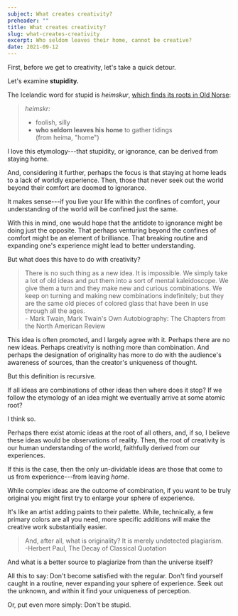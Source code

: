 ```yaml
---
subject: What creates creativity?
preheader: ""
title: What creates creativity?
slug: what-creates-creativity
excerpt: Who seldom leaves their home, cannot be creative?
date: 2021-09-12
---
```


First, before we get to creativity, let's take a quick detour.

Let's examine **stupidity.**

The Icelandic word for stupid is *heimskur*, [which finds its roots in Old Norse](https://en.wiktionary.org/wiki/heimskur#Etymology):

> *heimskr:*  
> - foolish, silly  
> - **who seldom leaves his home** to gather tidings  
> (from heima, "home")

I love this etymology---that stupidity, or ignorance, can be derived from staying home.

And, considering it further, perhaps the focus is that staying at home leads to a lack of worldly experience. Then, those that never seek out the world beyond their comfort are doomed to ignorance.

It makes sense---if you live your life within the confines of comfort, your understanding of the world will be confined just the same.

With this in mind, one would hope that the antidote to ignorance might be doing just the opposite. That perhaps venturing beyond the confines of comfort might be an element of brilliance. That breaking routine and expanding one's experience might lead to better understanding.

But what does this have to do with creativity?

> There is no such thing as a new idea. It is impossible. We simply take a lot of old ideas and put them into a sort of mental kaleidoscope. We give them a turn and they make new and curious combinations. We keep on turning and making new combinations indefinitely; but they are the same old pieces of colored glass that have been in use through all the ages.  
> \- Mark Twain, Mark Twain's Own Autobiography: The Chapters from the North American Review

This idea is often promoted, and I largely agree with it. Perhaps there are no new ideas. Perhaps creativity is nothing more than combination. And perhaps the designation of originality has more to do with the audience's awareness of sources, than the creator's uniqueness of thought.

But this definition is recursive.

If all ideas are combinations of other ideas then where does it stop? If we follow the etymology of an idea might we eventually arrive at some atomic root?

I think so.

Perhaps there exist atomic ideas at the root of all others, and, if so, I believe these ideas would be observations of reality. Then, the root of creativity is our human understanding of the world, faithfully derived from our experiences.

If this is the case, then the only un-dividable ideas are those that come to us from experience---from leaving *home*.

While complex ideas are the outcome of combination, if you want to be truly original you might first try to enlarge your sphere of experience.

It's like an artist adding paints to their palette. While, technically, a few primary colors are all you need, more specific additions will make the creative work substantially easier.

> And, after all, what is originality? It is merely undetected plagiarism.  
> \-Herbert Paul, The Decay of Classical Quotation

And what is a better source to plagiarize from than the universe itself?

All this to say: Don't become satisfied with the regular. Don't find yourself caught in a routine, never expanding your sphere of experience. Seek out the unknown, and within it find your uniqueness of perception.

Or, put even more simply: Don't be stupid.

<!-- \- CJR -->

<!-- <br> -->

<!-- --- -->

<!-- **Recent Posts:** -->

<!-- - [Sharpen Your Axe](https://www.connorjrobbins.com/blog/sharpen-your-axe?utm_source=newsletter&utm_medium=email&utm_campaign=2021-09-12)   -->
<!-- Improving your use of time is the same as creating additional time. -->
<!-- - [Getting out of a Rut](https://www.connorjrobbins.com/blog/getting-out-of-a-rut?utm_source=newsletter&utm_medium=email&utm_campaign=2021-09-12)   -->
<!-- The method I use to get back on course. -->

<!-- --- -->

<!-- P.S. If you want to start a conversation about any of these topics, feel free to reply to this email directly. Your response will land in my inbox. -->

<!-- --- -->

